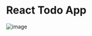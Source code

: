 # React Todo App

![image](https://user-images.githubusercontent.com/82758008/233686605-09233216-8a76-42d3-b6d8-3eefb77586c3.png)
